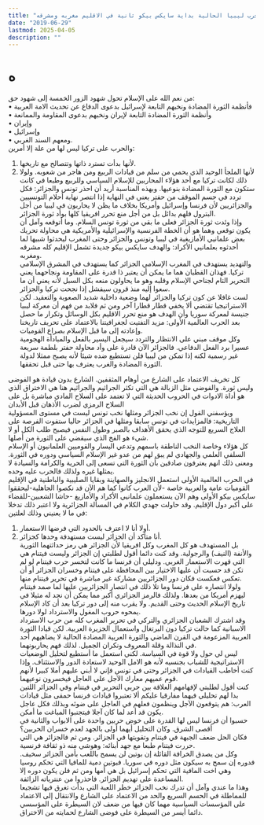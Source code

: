 ```yaml
---
title: "حرب ليبيا الحالية بداية سايكس بيكو ثانية في الاقليم مغربه ومشرقه"
date: "2019-06-29"
lastmod: 2025-04-05
description: ""
---
```

# **ه**

من نعم الله على الإسلام تحول شهود الزور الخمسة إلى شهود حق:   
• فأنظمة الثورة المضادة ونخبهم التابعة لإسرائيل بدعوى الدفاع عن تحديث الامة العربية   
• وأنظمة الثورة المضادة التابعة لإيران ونخبهم بدعوى المقاومة والممانعة   
• وإيران   
• وإسرائيل   
• ومعهم السند الغربي.   
والحرب على تركيا ليس لها من علة إلا أمرين:   
1. لأنها بدأت تسترد ذاتها وتتصالح مع تاريخها.  
2. لأنها الملجأ الوحيد الذي يحمي من سلم من قيادات الربيع ومن هاجر من شعوبه. ولولا ذلك لكانت تركيا مع أحد هؤلاء المحاربين للإسلام السياسي وللربيع وطبعا في كانت ستكون مع الثورة المضادة بنوعيها. وبهذه المناسبة أريد أن احذر تونس والجزائر: فكل تردد في حسم الموقف من حفتر يعني في النهاية إذا انتصر نهاية أحلام التونسيين والجزائريين لأن فرنسا وإسرائيل وأمريكا بخلاف ما يظن لا يحاربون في ليبيا من أجل البترول فلهم بدائل بل من أجل منع تحرر افريقيا كلها بوأد ثورة الجزائر.  
وإذا وئدت ثورة الجزائر فعلى ما بقي من ثورة تونس السلام. وما أتوقعه وآمل أن يكون توقعي وهما هو أن الخطة الفرنسية والإسرائيلية والأمريكية هي محاولة تحريك بعض علمانيي الأمازيغية في ليبيا وتونس والجزائر وحتى المغرب ليحدثوا شبيها لما أحدثوه بعلمانيي الأكراد: والهدف سايكس بيكو جديدة تشمل الإقليم كله مشرقه ومغربه.  
والتهديد يستهدف في المغرب الإسلامي الجزائر كما يستهدف في المشرق الإسلامي تركيا. فهذان القطبان هما ما يمكن أن يعتبر ذا قدرة على المقاومة ونجاحهما يعني التحرير التام لجناحي الإسلام وقلبه وهو ما يحاولون منعه بكل السبل لأنه يعني أن ما سعوا إليه منذ قرون سيفشل إذا نجحت تركيا والجزائر.  
لست غافلا عن كون تركيا والجزائر لهما وضعية داخلية شديد الصعوبة والتعقيد. لكن الاستراتيجيا تقتضي ألا يخفي قطار قطارا آخر ومن ثم فلابد من فهم أن معركة ليبيا جنيسة لمعركة سوريا وأن الهدف هو منع تحرر الاقليم بكل الوسائل وتكرار ما حصل بعد الحرب العالمية الأولى: مزيد التفتيت لجغرافيتنا بالاعتماد على تحريف تاريخنا وإعادته إلى ما قبل الإسلام بصراع القوميات.   
وكل موقف مبني على الانتظار والتردد سيجعل اليسير بالفعل والمبادأة الهجومية عسيرا برد الفعل الدفاعي. فالجزائر الآن قادرة على وأد محاولة حفتر بلطمة سريعة غير رسمية لكنه إذا تمكن من ليبيا فلن تستطيع ضده شيئا لأنه يصبح ممثلا لدولة الثورة المضادة والغرب يعترف بها حتى قبل تحققها.

كل تخريف الاعتماد على الشارع من أوهام المثقفين. الشارع بدون قيادة هو الفوضى وليس ثورة. والفوضى مثل الزبالة هي التي تكثر الجراثيم والجراثيم هنا هي الاختراق الذي هو أداة الادوات في الحروب الحديثة التي لا تعتمد على السلاح المادي مباشرة بل على السلاح الرمزي لضرب الأذهان قبل الأبدان  
ويؤسفني القول إن نخب الجزائر ومثلها نخب تونس ليست في مستوى المسؤولية التاريخية: فالمزايدات في تونس سابقا ومثلها في الجزائر حاليا ستفوت الفرصة على العلاج السريع للتوجه الذي يحقق الأهداف بالصبر وطول النفس فيصبح طلب الكل أو لا شيء هو الفخ الذي سيقضي على الثورة من أصلها.  
كل هؤلاء وخاصة النخب الناطقة باسمهم وتدعي اليسار والقوميين العلمانيون أو الإسلام السلفي العلمي والجهادي لم يبق لهم من عدو غير الإسلام السياسي ودوره في الثورة. ومعنى ذلك انهم يعترفون صادقين بأن الثورة التي تسعى إلى الحرية والكرامة والسيادة لا يمثلها غيره ولذلك فالحرب عليه وحده.  
في الحرب العالمية الأولى استعمل الانجليز والصهاينة وبقايا الصليبية والباطنية في الإقليم القوميات عامة والعربية خاصة -لأن العرب كانوا كما هم الآن قد نكصوا الجاهلية-ليحققوا سايكس بيكو الأولى وهم الآن يستعملون علمانيي الأكراد والأمازيغ -حاشا الشعبين-للقضاء على أكبر دول الإقليم. وقد حاولت جهدي الكلام في المسألة الجزائرية ولا اعتبر ذلك تدخلا في ما لا يعنيني وذلك لعلتين:  
1. أولا أنا لا اعترف بالحدود التي فرضها الاستعمار.  
2. أنا متأكد أن الجزائر ليست مستهدفة وحدها كجزائر.  
بل المستهدف هو كل المغرب وكل افريقيا لأن الجزائر هي رمز حداثتهما الثورية والأنفة (النيف) والرجولية. وقد كنت دائما أقول لطلبتي إن الجزائر وليست فيتنام هي التي قهرت الاستعمار الغربي. ودليلي أن فرنسا ما كانت لتخسر حرب فيتنام لو لم تكن قد حسبت أن عليها الاختيار بين المحافظة على فيتنام وخسران الجزائر أو أن تعكس فعكست فكان دور الجزائريين مشاركة غير مباشرة في تحرير فيتنام منها.  
ولولا انتصاره على فرنسا وما تلا ذلك في انتصار الجزائريين عليها لما صمد فيتنام ليهزم أمريكا من بعدها. ولذلك فالرمز الجزائري أكبر مما يمكن أن نجد له مثيلا في تاريخ الإسلام الحديث وحتى القديم. ولا يقرب منه إلى دور تركيا بعد أن كاد الإسلام يمحوه حروب المغول والاسترداد لولا دورها.  
وقد اشترك الشعبان الجزائري والتركي في تحرير المغرب كله من حرب الاسترداد الاسبانية كما حالت تركيا دون البرتغال واستعمال الجزيرة العربية. لكن قيادا الثورة العربية المزعومة في القرن الماضي والثورة العربية المضادة الحالية لا يضاهيهم أحد في النذالة وقلة المعروف ونكران الجميل. لذلك فهم يحاربونهما.  
ليس لي حول ولا قوة في السياسة. لكني استعمل ما أستطيع لتحليل الوضعيات الاستراتيجية للشباب بجنسيه لأنه هو الامل الوحيد لاستعادة الدور والاستئناف. وإذا كنت أخاطب القيادات في الجزائر وحتى في تونس فإني لا أبني عليهم أملا كبيرا لأنهم قوم عميهم معارك الآجل على العاجل فيخسرون نوعيهما.  
كنت أقول لطلبتي لإفهامهم العلاقة بين حربي التحرير في فيتنام وفي الجزائر اللتين بدا لهم تحليلي فيهما مفارقيا عليكم ألا تعتبروا قيادات فرنسا حمقى مثل قيادات العرب: هم يتوقعون الآجل وينظمون فعلهم في العاجل على ضوئه وبذلك فكل عاجل يكون قد أعد لما كان آجلا فيتجنبوا المباغت ما أمكن.  
حسبوا أن فرنسا ليس لها القدرة على خوض حربين واحدة على الابواب والثانية في أقصى الشرق. وكان التحليل أيهما أولى بالجهد لعدم خسران الحربين؟   
فكان الحل ضعف الجبهة في فيتنام وتقويتها في الجزائر. ومن ثم فالجزائر هي التي حررت فيتنام طبعا مع جهد أبنائه: وهوشي منه ذو ثقافة فرنسية.  
وكل من يصدق الخرافة القائلة إن بوتين لن يسمح باللعب بأمن الجزائر سخيف. فدوره إن سمح به سيكون مثل دوره في سوريا. فبوتين دمية للمافيا التي تحكم روسيا وهي اخت المافية التي تحكم إسرائيل بل هي أمها ومن ثم فلن يكون دوره إلا المساعدة على تهديم الجزائر. فاحذروا من عنترياته الزائفة.  
وهذا ما عندي وآمل أن تدرك نخب الجزائر خطر اللعبة التي بدأت تغرق فيها تشجيعا للمماطلة في الحسم السريع والحد من الاعتماد على الشارع والانتقال إلى الاعتماد على المؤسسات السياسية مهما كان فيها من ضعف لان السيطرة على المؤسسي دائما أيسر من السيطرة على فوضى الشارع لحمايته من الاختراق.

###
